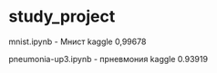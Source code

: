 # study_project
mnist.ipynb - Мнист kaggle 0,99678

pneumonia-up3.ipynb - прневмония kaggle 0.93919
